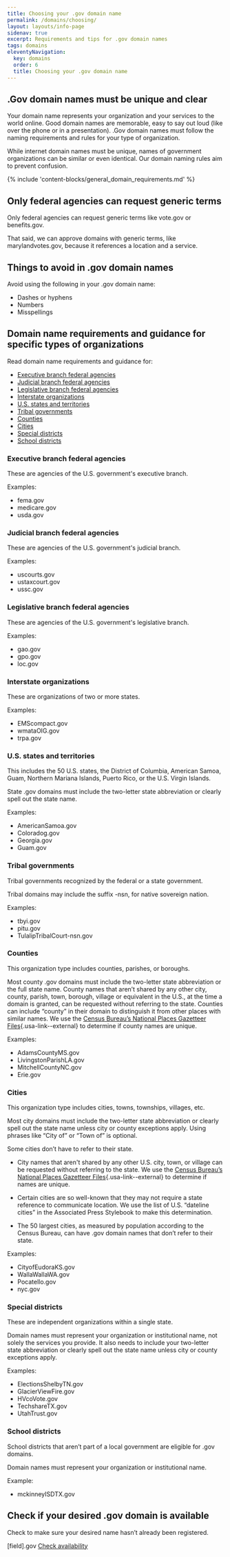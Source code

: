 ```yaml
---
title: Choosing your .gov domain name
permalink: /domains/choosing/
layout: layouts/info-page
sidenav: true
excerpt: Requirements and tips for .gov domain names
tags: domains
eleventyNavigation:
  key: domains
  order: 6
  title: Choosing your .gov domain name
---
```




## .Gov domain names must be unique and clear
Your domain name represents your organization and your services to the world online. Good domain names are memorable, easy to say out loud (like over the phone or in a presentation). .Gov domain names must follow the naming requirements and rules for your type of organization.

While internet domain names must be unique, names of government organizations can be similar or even identical. Our domain naming rules aim to prevent confusion.

{% include 'content-blocks/general_domain_requirements.md' %}


## Only federal agencies can request generic terms
Only federal agencies can request generic terms like vote.gov or benefits.gov.

That said, we can approve domains with generic terms, like marylandvotes.gov, because it references a location and a service.


## Things to avoid in .gov domain names
Avoid using the following in your .gov domain name:
- Dashes or hyphens
- Numbers
- Misspellings


## Domain name requirements and guidance for specific types of organizations
Read domain name requirements and guidance for:
- [Executive branch federal agencies](#executive-branch-federal-agencies)
- [Judicial branch federal agencies](#judicial-branch-federal-agencies)
- [Legislative branch federal agencies](#legislative-branch-federal-agencies)
- [Interstate organizations](#interstate-organizations)
- [U.S. states and territories](#u.s.-states-and-territories)
- [Tribal governments](#tribal-governments)
- [Counties](#counties)
- [Cities](#cities)
- [Special districts](#special-districts)
- [School districts](#school-districts)

### Executive branch federal agencies
These are agencies of the U.S. government's executive branch.

Examples:
- fema.gov
- medicare.gov
- usda.gov

### Judicial branch federal agencies
These are agencies of the U.S. government's judicial branch.

Examples:
- uscourts.gov
- ustaxcourt.gov
- ussc.gov

### Legislative branch federal agencies
These are agencies of the U.S. government's legislative branch.

Examples:
- gao.gov
- gpo.gov
- loc.gov

### Interstate organizations
These are organizations of two or more states.

Examples:
- EMScompact.gov
- wmataOIG.gov
- trpa.gov


### U.S. states and territories
This includes the 50 U.S. states, the District of Columbia, American Samoa, Guam, Northern Mariana Islands, Puerto Rico, or the U.S. Virgin Islands.

State .gov domains must include the two-letter state abbreviation or clearly spell out the state name. 

Examples:
- AmericanSamoa.gov
- Coloradog.gov
- Georgia.gov
- Guam.gov

### Tribal governments
Tribal governments recognized by the federal or a state government.

Tribal domains may include the suffix -nsn, for native sovereign nation.

Examples:
- tbyi.gov
- pitu.gov
- TulalipTribalCourt-nsn.gov

### Counties
This organization type includes counties, parishes, or boroughs.

Most county .gov domains must include the two-letter state abbreviation or the full state name. County names that aren’t shared by any other city, county, parish, town, borough, village or equivalent in the U.S., at the time a domain is granted, can be requested without referring to the state. Counties can include “county” in their domain to distinguish it from other places with similar names. We use the [Census Bureau’s National Places Gazetteer Files](https://www.census.gov/geographies/reference-files/time-series/geo/gazetteer-files.html){.usa-link--external} to determine if county names are unique.

Examples:
- AdamsCountyMS.gov
- LivingstonParishLA.gov
- MitchellCountyNC.gov
- Erie.gov

### Cities
This organization type includes cities, towns, townships, villages, etc.

Most city domains must include the two-letter state abbreviation or clearly spell out the state name unless city or county exceptions apply. Using phrases like “City of” or “Town of” is optional.

Some cities don’t have to refer to their state.

- City names that aren't shared by any other U.S. city, town, or village can be requested without referring to the state. We use the [Census Bureau’s National Places Gazetteer Files](https://www.census.gov/geographies/reference-files/time-series/geo/gazetteer-files.html){.usa-link--external} to determine if names are unique.

- Certain cities are so well-known that they may not require a state reference to communicate location. We use the list of U.S. “dateline cities” in the Associated Press Stylebook to make this determination.

- The 50 largest cities, as measured by population according to the Census Bureau, can have .gov domain names that don’t refer to their state.

Examples:
- CityofEudoraKS.gov
- WallaWallaWA.gov
- Pocatello.gov
- nyc.gov

### Special districts
These are independent organizations within a single state.

Domain names must represent your organization or institutional name, not solely the services you provide. It also needs to include your two-letter state abbreviation or clearly spell out the state name unless city or county exceptions apply.

Examples:
- ElectionsShelbyTN.gov
- GlacierViewFire.gov
- HVcoVote.gov
- TechshareTX.gov
- UtahTrust.gov

### School districts
School districts that aren’t part of a local government are eligible for .gov domains.

Domain names must represent your organization or institutional name.

Example:
- mckinneyISDTX.gov

## Check if your desired .gov domain is available
Check to make sure your desired name hasn’t already been registered.

[field].gov [Check availability](#)

